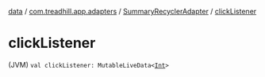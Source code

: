 [data](../../index.md) / [com.treadhill.app.adapters](../index.md) / [SummaryRecyclerAdapter](index.md) / [clickListener](./click-listener.md)

# clickListener

(JVM) `val clickListener: MutableLiveData<`[`Int`](https://kotlinlang.org/api/latest/jvm/stdlib/kotlin/-int/index.html)`>`